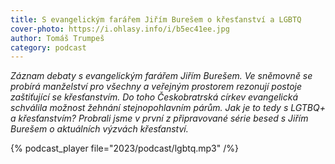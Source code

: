 ```yaml
---
title: S evangelickým farářem Jiřím Burešem o křesťanství a LGBTQ
cover-photo: https://i.ohlasy.info/i/b5ec41ee.jpg
author: Tomáš Trumpeš
category: podcast
---
```


*Záznam debaty s evangelickým farářem Jiřím Burešem. Ve sněmovně se probírá manželství pro všechny a veřejným prostorem rezonují postoje zaštiťující se křesťanstvím. Do toho Českobratrská církev evangelická schválila možnost žehnání stejnopohlavním párům. Jak je to tedy s LGTBQ+ a křesťanstvím? Probrali jsme v první z připravované série besed s Jiřím Burešem o aktuálních výzvách křesťanství.*

{% podcast_player file="2023/podcast/lgbtq.mp3" /%}